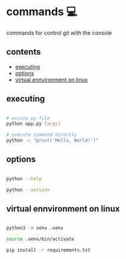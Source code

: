 <!-- omit in toc -->
# commands 💻

commands for control git with the console

<!-- omit in toc -->
## contents

- [executing](#executing)
- [options](#options)
- [virtual ennvironment on linux](#virtual-ennvironment-on-linux)

## executing

```sh

# excute py file
python app.py [args]

# execute command directly
python -c "print('Hello, World!')"

```

## options

```sh

python --help

python --version

```

## virtual ennvironment on linux

```sh

python3 -m venv .venv

source .venv/bin/activate

pip install -r requirements.txt

```
